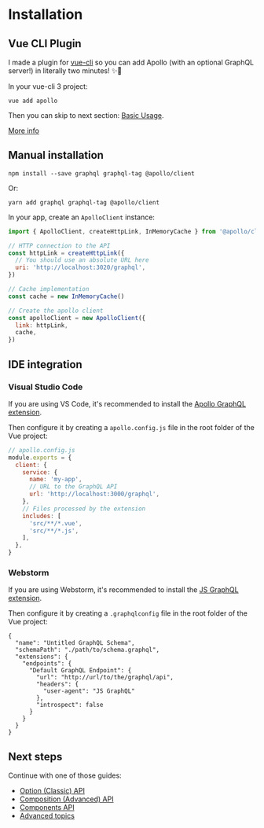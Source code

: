 # Installation

## Vue CLI Plugin

I made a plugin for [vue-cli](http://cli.vuejs.org) so you can add Apollo (with an optional GraphQL server!) in literally two minutes! ✨🚀

In your vue-cli 3 project:

```shell
vue add apollo
```

Then you can skip to next section: [Basic Usage](./apollo/).

[More info](https://github.com/Akryum/vue-cli-plugin-apollo)

## Manual installation

```shell
npm install --save graphql graphql-tag @apollo/client
```

Or:

```shell
yarn add graphql graphql-tag @apollo/client
```

In your app, create an `ApolloClient` instance:

```js
import { ApolloClient, createHttpLink, InMemoryCache } from '@apollo/client/core'

// HTTP connection to the API
const httpLink = createHttpLink({
  // You should use an absolute URL here
  uri: 'http://localhost:3020/graphql',
})

// Cache implementation
const cache = new InMemoryCache()

// Create the apollo client
const apolloClient = new ApolloClient({
  link: httpLink,
  cache,
})
```

## IDE integration

### Visual Studio Code

If you are using VS Code, it's recommended to install the [Apollo GraphQL extension](https://marketplace.visualstudio.com/items?itemName=apollographql.vscode-apollo).

Then configure it by creating a `apollo.config.js` file in the root folder of the Vue project:

```js
// apollo.config.js
module.exports = {
  client: {
    service: {
      name: 'my-app',
      // URL to the GraphQL API
      url: 'http://localhost:3000/graphql',
    },
    // Files processed by the extension
    includes: [
      'src/**/*.vue',
      'src/**/*.js',
    ],
  },
}
```

### Webstorm

If you are using Webstorm, it's recommended to install the [JS GraphQL extension](https://plugins.jetbrains.com/plugin/8097-js-graphql/).

Then configure it by creating a `.graphqlconfig` file in the root folder of the Vue project:

```graphqlconfig
{
  "name": "Untitled GraphQL Schema",
  "schemaPath": "./path/to/schema.graphql",
  "extensions": {
    "endpoints": {
      "Default GraphQL Endpoint": {
        "url": "http://url/to/the/graphql/api",
        "headers": {
          "user-agent": "JS GraphQL"
        },
        "introspect": false
      }
    }
  }
}
```

## Next steps

Continue with one of those guides:

- [Option (Classic) API](../guide-option/setup.md)
- [Composition (Advanced) API](../guide-composable/setup.md)
- [Components API](../guide-components/setup.md)
- [Advanced topics](../guide-advanced)
